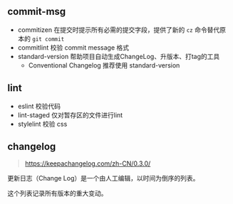 ## commit-msg

- commitizen 在提交时提示所有必需的提交字段，提供了新的 `cz` 命令替代原本的 `git commit` 
- commitlint 校验 commit message 格式
- standard-version 帮助项目自动生成ChangeLog、升版本、打tag的工具
  - Conventional Changelog 推荐使用 standard-version


## lint

- eslint 校验代码
- lint-staged 仅对暂存区的文件进行lint
- stylelint 校验 css

## changelog

> https://keepachangelog.com/zh-CN/0.3.0/

更新日志（Change Log）是一个由人工编辑，以时间为倒序的列表。

这个列表记录所有版本的重大变动。
